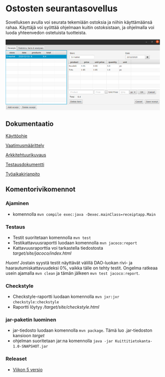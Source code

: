 # Ostosten seurantasovellus

Sovelluksen avulla voi seurata tekemiään ostoksia ja niihin käyttämäänsä rahaa. Käyttäjä voi syöttää ohjelmaan kuitin ostoksistaan, ja ohjelmalla voi luoda yhteenvedon ostetuista tuotteista.

![kuvakaappaus-sovelluksesta](dokumentaatio/kuvat/kuitti-valittuna.png)

## Dokumentaatio
[Käyttöohje](dokumentaatio/kayttoohje.md)

[Vaatimusmäärittely](dokumentaatio/vaatimusmaarittely.md)

[Arkkitehtuurikuvaus](dokumentaatio/arkkitehtuuri.md)

[Testausdokumentti](dokumentaatio/testaus.md)

[Työaikakirjanpito](tyoaikakirjanpito.md)


## Komentorivikomennot 

### Ajaminen
- komennolla `mvn compile exec:java -Dexec.mainClass=receiptapp.Main`

### Testaus
- Testit suoritetaan komennolla `mvn test`
- Testikattavuusraportti luodaan komennolla `mvn jacoco:report`
- Kattavuusraporttia voi tarkastella tiedostosta *target/site/jacoco/index.html*

*Huom!* Jostain syystä testit näyttävät välillä DAO-luokan rivi- ja haarautumiskattavuudeksi 0%, vaikka tälle on tehty testit. Ongelma ratkeaa usein ajamalla `mvn clean` ja tämän jälkeen `mvn test jacoco:report`.

### Checkstyle
- Checkstyle-raportti luodaan komennolla `mvn jxr:jxr checkstyle:checkstyle`
- Raportti löytyy */target/site/checkstyle.html*

### jar-paketin luominen
- jar-tiedosto luodaan komennolla `mvn package`. Tämä luo .jar-tiedoston kansioon *target*
- ohjelman suoritetaan jar:na komennolla `java -jar Kuittitietokanta-1.0-SNAPSHOT.jar`

### Releaset
- [Viikon 5 versio](https://github.com/serepo/ot-harjoitustyo/releases/tag/viikko5)